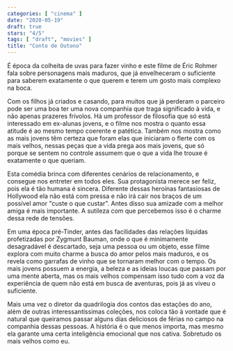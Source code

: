```yaml
---
categories: [ "cinema" ]
date: "2020-05-19"
draft: true
stars: "4/5"
tags: [ "draft", "movies" ]
title: "Conto de Outono"
---
```

É época da colheita de uvas para fazer vinho e este filme de Éric
Rohmer fala sobre personagens mais maduros, que já envelheceram o
suficiente para saberem exatamente o que querem e terem um gosto mais
complexo na boca.

Com os filhos já criados e casando, para muitos que já perderam o
parceiro pode ser uma boa ter uma nova companhia que traga significado à
vida, e não apenas prazeres frívolos. Há um professor de filosofia que
só está interessado em ex-alunas jovens, e o filme nos mostra o quanto
essa atitude é ao mesmo tempo coerente e patética. Também nos mostra
como as mais jovens têm certeza que foram elas que iniciaram o flerte
com os mais velhos, nessas peças que a vida prega aos mais jovens, que
só porque se sentem no controle assumem que o que a vida lhe trouxe é
exatamente o que queriam.

Esta comédia brinca com diferentes cenários de relacionamento, e
consegue nos entreter em todos eles. Sua protagonista merece ser feliz,
pois ela é tão humana é sincera. Diferente dessas heroínas fantasiosas
de Hollywood ela não está com pressa e não irá cair nos braços de
um possível amor "custe o que custar". Antes disso sua amizade com a
melhor amiga é mais importante. A sutileza com que percebemos isso é
o charme dessa rede de tensões.

Em uma época pré-Tinder, antes das facilidades das relações líquidas
profetizadas por Zygmunt Bauman, onde o que é minimamente desagradável
é descartado, seja uma pessoa ou um objeto, esse filme explora com muito
charme a busca do amor pelos mais maduros, e os revela como garrafas
de vinho que se tornaram melhor com o tempo. Os mais jovens possuem a
energia, a beleza e as ideias loucas que passam por uma mente aberta,
mas os mais velhos compensam isso tudo com a voz da experiência de quem
não está em busca de aventuras, pois já as viveu o suficiente. 

Mais uma vez o diretor da quadrilogia dos contos das estações do
ano, além de outras interessantíssimas coleções, nos coloca tão
à vontade que é natural que queiramos passar alguns dias deliciosos
de férias no campo na companhia dessas pessoas. A história é o que
menos importa, mas mesmo ela garante uma certa inteligência emocional
que nos cativa. Sobretudo os mais velhos como eu.
